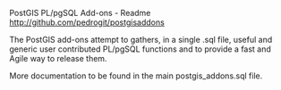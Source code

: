 PostGIS PL/pgSQL Add-ons - Readme
http://github.com/pedrogit/postgisaddons

The PostGIS add-ons attempt to gathers, in a single .sql file, useful and 
generic user contributed PL/pgSQL functions and to provide a fast and Agile 
way to release them.

More documentation to be found in the main postgis_addons.sql file.